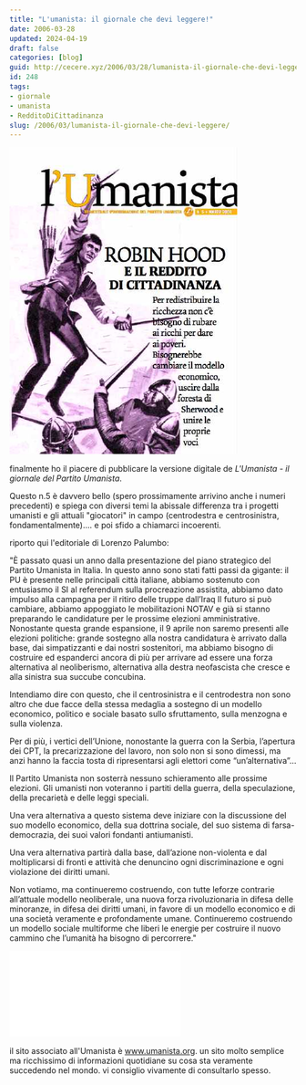 ```yaml
---
title: "L'umanista: il giornale che devi leggere!"
date: 2006-03-28
updated: 2024-04-19
draft: false
categories: [blog]
guid: http://cecere.xyz/2006/03/28/lumanista-il-giornale-che-devi-leggere/
id: 248
tags:
- giornale
- umanista
- RedditoDiCittadinanza
slug: /2006/03/lumanista-il-giornale-che-devi-leggere/
---
```


![copertina](../../../assets/img/post/2006/umanista_05_low_copertina.jpg)

finalmente ho il piacere di pubblicare la versione digitale de _L'Umanista - il giornale del Partito Umanista_.
  
Questo n.5 è davvero bello (spero prossimamente arrivino anche i numeri precedenti) e spiega con diversi temi la abissale differenza tra i progetti umanisti e gli attuali "giocatori" in campo (centrodestra e centrosinistra, fondamentalmente)…. e poi sfido a chiamarci incoerenti.

riporto qui l'editoriale di Lorenzo Palumbo:
  
"È passato quasi un anno dalla presentazione del piano strategico del Partito Umanista in Italia. In questo anno sono stati fatti passi da gigante: il PU è presente nelle principali città italiane, abbiamo sostenuto con entusiasmo il SI al referendum sulla procreazione assistita, abbiamo dato impulso alla campagna per il ritiro delle truppe dall’Iraq Il futuro si può cambiare, abbiamo appoggiato le mobilitazioni NOTAV e già si stanno preparando le candidature per le prossime elezioni amministrative. Nonostante questa grande espansione, il 9 aprile non saremo presenti alle elezioni politiche: grande sostegno alla nostra candidatura è arrivato dalla base, dai simpatizzanti e dai nostri sostenitori, ma abbiamo bisogno di costruire ed espanderci ancora di più per arrivare ad essere una forza alternativa al neoliberismo, alternativa alla destra neofascista che cresce e alla sinistra sua succube concubina.
  
Intendiamo dire con questo, che il centrosinistra e il centrodestra non sono altro che due facce della stessa medaglia a sostegno di un modello economico, politico e sociale basato sullo sfruttamento, sulla menzogna e sulla violenza.
  
Per di più, i vertici dell’Unione, nonostante la guerra con la Serbia, l’apertura dei CPT, la precarizzazione del lavoro, non solo non si sono dimessi, ma anzi hanno la faccia tosta di ripresentarsi agli elettori come “un’alternativa”…
  
Il Partito Umanista non sosterrà nessuno schieramento alle prossime elezioni. Gli umanisti non voteranno i partiti della guerra, della speculazione, della precarietà e delle leggi speciali.
  
Una vera alternativa a questo sistema deve iniziare con la discussione del suo modello economico, della sua dottrina sociale, del suo sistema di farsa-democrazia, dei suoi valori fondanti antiumanisti.
  
Una vera alternativa partirà dalla base, dall’azione non-violenta e dal moltiplicarsi di fronti e attività che denuncino ogni discriminazione e ogni violazione dei diritti umani.
  
Non votiamo, ma continueremo costruendo, con tutte leforze contrarie all’attuale modello neoliberale, una nuova forza rivoluzionaria in difesa delle minoranze, in difesa dei diritti umani, in favore di un modello economico e di una società veramente e profondamente umane. Continueremo costruendo un modello sociale multiforme che liberi le energie per costruire il nuovo cammino che l’umanità ha bisogno di percorrere."

![SCARICA QUI IL NUMERO 5 in PDF (500Kb circa).](../../../assets/img/post/2006/umanista_05_low.pdf)
  
il sito associato all'Umanista è <a href="www.umanista.org" target="_blank">www.umanista.org</a>. un sito molto semplice ma ricchissimo di informazioni quotidiane su cosa sta veramente succedendo nel mondo. vi consiglio vivamente di consultarlo spesso.
